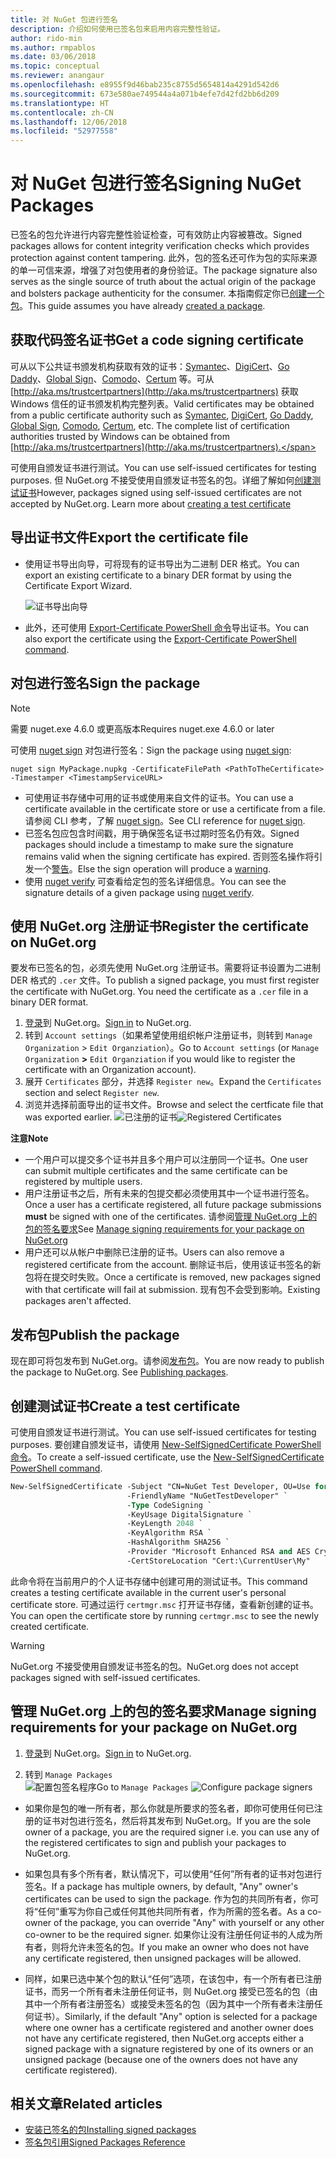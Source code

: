 ```yaml
---
title: 对 NuGet 包进行签名
description: 介绍如何使用已签名包来启用内容完整性验证。
author: rido-min
ms.author: rmpablos
ms.date: 03/06/2018
ms.topic: conceptual
ms.reviewer: anangaur
ms.openlocfilehash: e8955f9d46bab235c8755d5654814a4291d542d6
ms.sourcegitcommit: 673e580ae749544a4a071b4efe7d42fd2bb6d209
ms.translationtype: HT
ms.contentlocale: zh-CN
ms.lasthandoff: 12/06/2018
ms.locfileid: "52977558"
---
```

# <a name="signing-nuget-packages"></a><span data-ttu-id="aeab0-103">对 NuGet 包进行签名</span><span class="sxs-lookup"><span data-stu-id="aeab0-103">Signing NuGet Packages</span></span>

<span data-ttu-id="aeab0-104">已签名的包允许进行内容完整性验证检查，可有效防止内容被篡改。</span><span class="sxs-lookup"><span data-stu-id="aeab0-104">Signed packages allows for content integrity verification checks which provides protection against content tampering.</span></span> <span data-ttu-id="aeab0-105">此外，包的签名还可作为包的实际来源的单一可信来源，增强了对包使用者的身份验证。</span><span class="sxs-lookup"><span data-stu-id="aeab0-105">The package signature also serves as the single source of truth about the actual origin of the package and bolsters package authenticity for the consumer.</span></span> <span data-ttu-id="aeab0-106">本指南假定你已[创建一个包](creating-a-package.md)。</span><span class="sxs-lookup"><span data-stu-id="aeab0-106">This guide assumes you have already [created a package](creating-a-package.md).</span></span>

## <a name="get-a-code-signing-certificate"></a><span data-ttu-id="aeab0-107">获取代码签名证书</span><span class="sxs-lookup"><span data-stu-id="aeab0-107">Get a code signing certificate</span></span>

<span data-ttu-id="aeab0-108">可从以下公共证书颁发机构获取有效的证书：[Symantec](https://trustcenter.websecurity.symantec.com/process/trust/productOptions?productType=SoftwareValidationClass3)、[DigiCert](https://www.digicert.com/code-signing/)、[Go Daddy](https://www.godaddy.com/web-security/code-signing-certificate)、[Global Sign](https://www.globalsign.com/en/code-signing-certificate/)、[Comodo](https://www.comodo.com/e-commerce/code-signing/code-signing-certificate.php)、[Certum](https://www.certum.eu/certum/cert,offer_en_open_source_cs.xml) 等。可从 [http://aka.ms/trustcertpartners](http://aka.ms/trustcertpartners) 获取 Windows 信任的证书颁发机构完整列表。</span><span class="sxs-lookup"><span data-stu-id="aeab0-108">Valid certificates may be obtained from a public certificate authority such as [Symantec](https://trustcenter.websecurity.symantec.com/process/trust/productOptions?productType=SoftwareValidationClass3), [DigiCert](https://www.digicert.com/code-signing/), [Go Daddy](https://www.godaddy.com/web-security/code-signing-certificate), [Global Sign](https://www.globalsign.com/en/code-signing-certificate/), [Comodo](https://www.comodo.com/e-commerce/code-signing/code-signing-certificate.php), [Certum](https://www.certum.eu/certum/cert,offer_en_open_source_cs.xml), etc. The complete list of certification authorities trusted by Windows can be obtained from [http://aka.ms/trustcertpartners](http://aka.ms/trustcertpartners).</span></span>

<span data-ttu-id="aeab0-109">可使用自颁发证书进行测试。</span><span class="sxs-lookup"><span data-stu-id="aeab0-109">You can use self-issued certificates for testing purposes.</span></span> <span data-ttu-id="aeab0-110">但 NuGet.org 不接受使用自颁发证书签名的包。详细了解如何[创建测试证书](#create-a-test-certificate)</span><span class="sxs-lookup"><span data-stu-id="aeab0-110">However, packages signed using self-issued certificates are not accepted by NuGet.org. Learn more about [creating a test certificate](#create-a-test-certificate)</span></span>

## <a name="export-the-certificate-file"></a><span data-ttu-id="aeab0-111">导出证书文件</span><span class="sxs-lookup"><span data-stu-id="aeab0-111">Export the certificate file</span></span>

* <span data-ttu-id="aeab0-112">使用证书导出向导，可将现有的证书导出为二进制 DER 格式。</span><span class="sxs-lookup"><span data-stu-id="aeab0-112">You can export an existing certificate to a binary DER format by using the Certificate Export Wizard.</span></span>

  ![证书导出向导](../reference/media/CertificateExportWizard.png)

* <span data-ttu-id="aeab0-114">此外，还可使用 [Export-Certificate PowerShell 命令](/powershell/module/pkiclient/export-certificate.md)导出证书。</span><span class="sxs-lookup"><span data-stu-id="aeab0-114">You can also export the certificate using the [Export-Certificate PowerShell command](/powershell/module/pkiclient/export-certificate.md).</span></span>

## <a name="sign-the-package"></a><span data-ttu-id="aeab0-115">对包进行签名</span><span class="sxs-lookup"><span data-stu-id="aeab0-115">Sign the package</span></span>

> [!note]
> <span data-ttu-id="aeab0-116">需要 nuget.exe 4.6.0 或更高版本</span><span class="sxs-lookup"><span data-stu-id="aeab0-116">Requires nuget.exe 4.6.0 or later</span></span>

<span data-ttu-id="aeab0-117">可使用 [nuget sign](../tools/cli-ref-sign.md) 对包进行签名：</span><span class="sxs-lookup"><span data-stu-id="aeab0-117">Sign the package using [nuget sign](../tools/cli-ref-sign.md):</span></span>

```cli
nuget sign MyPackage.nupkg -CertificateFilePath <PathToTheCertificate> -Timestamper <TimestampServiceURL>
```

* <span data-ttu-id="aeab0-118">可使用证书存储中可用的证书或使用来自文件的证书。</span><span class="sxs-lookup"><span data-stu-id="aeab0-118">You can use a certificate available in the certificate store or use a certificate from a file.</span></span> <span data-ttu-id="aeab0-119">请参阅 CLI 参考，了解 [nuget sign](../tools/cli-ref-sign.md)。</span><span class="sxs-lookup"><span data-stu-id="aeab0-119">See CLI reference for [nuget sign](../tools/cli-ref-sign.md).</span></span>
* <span data-ttu-id="aeab0-120">已签名包应包含时间戳，用于确保签名证书过期时签名仍有效。</span><span class="sxs-lookup"><span data-stu-id="aeab0-120">Signed packages should include a timestamp to make sure the signature remains valid when the signing certificate has expired.</span></span> <span data-ttu-id="aeab0-121">否则签名操作将引发一个[警告](../reference/errors-and-warnings/NU3002.md)。</span><span class="sxs-lookup"><span data-stu-id="aeab0-121">Else the sign operation will produce a [warning](../reference/errors-and-warnings/NU3002.md).</span></span>
* <span data-ttu-id="aeab0-122">使用 [nuget verify](../tools/cli-ref-verify.md) 可查看给定包的签名详细信息。</span><span class="sxs-lookup"><span data-stu-id="aeab0-122">You can see the signature details of a given package using [nuget verify](../tools/cli-ref-verify.md).</span></span>

## <a name="register-the-certificate-on-nugetorg"></a><span data-ttu-id="aeab0-123">使用 NuGet.org 注册证书</span><span class="sxs-lookup"><span data-stu-id="aeab0-123">Register the certificate on NuGet.org</span></span>

<span data-ttu-id="aeab0-124">要发布已签名的包，必须先使用 NuGet.org 注册证书。需要将证书设置为二进制 DER 格式的 `.cer` 文件。</span><span class="sxs-lookup"><span data-stu-id="aeab0-124">To publish a signed package, you must first register the certificate with NuGet.org. You need the certificate as a `.cer` file in a binary DER format.</span></span>

1. <span data-ttu-id="aeab0-125">[登录](https://www.nuget.org/users/account/LogOn?returnUrl=%2F)到 NuGet.org。</span><span class="sxs-lookup"><span data-stu-id="aeab0-125">[Sign in](https://www.nuget.org/users/account/LogOn?returnUrl=%2F) to NuGet.org.</span></span>
1. <span data-ttu-id="aeab0-126">转到 `Account settings`（如果希望使用组织帐户注册证书，则转到 `Manage Organization` >  `Edit Organziation`）。</span><span class="sxs-lookup"><span data-stu-id="aeab0-126">Go to `Account settings` (or `Manage Organization` **>** `Edit Organziation` if you would like to register the certificate with an Organization account).</span></span>
1. <span data-ttu-id="aeab0-127">展开 `Certificates` 部分，并选择 `Register new`。</span><span class="sxs-lookup"><span data-stu-id="aeab0-127">Expand the `Certificates` section and select `Register new`.</span></span>
1. <span data-ttu-id="aeab0-128">浏览并选择前面导出的证书文件。</span><span class="sxs-lookup"><span data-stu-id="aeab0-128">Browse and select the certficate file that was exported earlier.</span></span>
  <span data-ttu-id="aeab0-129">![已注册的证书](../reference/media/registered-certs.png)</span><span class="sxs-lookup"><span data-stu-id="aeab0-129">![Registered Certificates](../reference/media/registered-certs.png)</span></span>

<span data-ttu-id="aeab0-130">**注意**</span><span class="sxs-lookup"><span data-stu-id="aeab0-130">**Note**</span></span>
* <span data-ttu-id="aeab0-131">一个用户可以提交多个证书并且多个用户可以注册同一个证书。</span><span class="sxs-lookup"><span data-stu-id="aeab0-131">One user can submit multiple certificates and the same certificate can be registered by multiple users.</span></span>
* <span data-ttu-id="aeab0-132">用户注册证书之后，所有未来的包提交都必须使用其中一个证书进行签名。</span><span class="sxs-lookup"><span data-stu-id="aeab0-132">Once a user has a certificate registered, all future package submissions **must** be signed with one of the certificates.</span></span> <span data-ttu-id="aeab0-133">请参阅[管理 NuGet.org 上的包的签名要求](#manage-signing-requirements-for-your-package-on-nugetorg)</span><span class="sxs-lookup"><span data-stu-id="aeab0-133">See [Manage signing requirements for your package on NuGet.org](#manage-signing-requirements-for-your-package-on-nugetorg)</span></span>
* <span data-ttu-id="aeab0-134">用户还可以从帐户中删除已注册的证书。</span><span class="sxs-lookup"><span data-stu-id="aeab0-134">Users can also remove a registered certificate from the account.</span></span> <span data-ttu-id="aeab0-135">删除证书后，使用该证书签名的新包将在提交时失败。</span><span class="sxs-lookup"><span data-stu-id="aeab0-135">Once a certificate is removed, new packages signed with that certificate will fail at submission.</span></span> <span data-ttu-id="aeab0-136">现有包不会受到影响。</span><span class="sxs-lookup"><span data-stu-id="aeab0-136">Existing packages aren't affected.</span></span>

## <a name="publish-the-package"></a><span data-ttu-id="aeab0-137">发布包</span><span class="sxs-lookup"><span data-stu-id="aeab0-137">Publish the package</span></span>

<span data-ttu-id="aeab0-138">现在即可将包发布到 NuGet.org。请参阅[发布包](Publish-a-package.md)。</span><span class="sxs-lookup"><span data-stu-id="aeab0-138">You are now ready to publish the package to NuGet.org. See [Publishing packages](Publish-a-package.md).</span></span>

## <a name="create-a-test-certificate"></a><span data-ttu-id="aeab0-139">创建测试证书</span><span class="sxs-lookup"><span data-stu-id="aeab0-139">Create a test certificate</span></span>

<span data-ttu-id="aeab0-140">可使用自颁发证书进行测试。</span><span class="sxs-lookup"><span data-stu-id="aeab0-140">You can use self-issued certificates for testing purposes.</span></span> <span data-ttu-id="aeab0-141">要创建自颁发证书，请使用 [New-SelfSignedCertificate PowerShell 命令](/powershell/module/pkiclient/new-selfsignedcertificate.md)。</span><span class="sxs-lookup"><span data-stu-id="aeab0-141">To create a self-issued certificate, use the [New-SelfSignedCertificate PowerShell command](/powershell/module/pkiclient/new-selfsignedcertificate.md).</span></span>

```ps
New-SelfSignedCertificate -Subject "CN=NuGet Test Developer, OU=Use for testing purposes ONLY" `
                          -FriendlyName "NuGetTestDeveloper" `
                          -Type CodeSigning `
                          -KeyUsage DigitalSignature `
                          -KeyLength 2048 `
                          -KeyAlgorithm RSA `
                          -HashAlgorithm SHA256 `
                          -Provider "Microsoft Enhanced RSA and AES Cryptographic Provider" `
                          -CertStoreLocation "Cert:\CurrentUser\My" 
```

<span data-ttu-id="aeab0-142">此命令将在当前用户的个人证书存储中创建可用的测试证书。</span><span class="sxs-lookup"><span data-stu-id="aeab0-142">This command creates a testing certificate available in the current user's personal certificate store.</span></span> <span data-ttu-id="aeab0-143">可通过运行 `certmgr.msc` 打开证书存储，查看新创建的证书。</span><span class="sxs-lookup"><span data-stu-id="aeab0-143">You can open the certificate store by running `certmgr.msc` to see the newly created certificate.</span></span>

> [!Warning]
> <span data-ttu-id="aeab0-144">NuGet.org 不接受使用自颁发证书签名的包。</span><span class="sxs-lookup"><span data-stu-id="aeab0-144">NuGet.org does not accept packages signed with self-issued certificates.</span></span>

## <a name="manage-signing-requirements-for-your-package-on-nugetorg"></a><span data-ttu-id="aeab0-145">管理 NuGet.org 上的包的签名要求</span><span class="sxs-lookup"><span data-stu-id="aeab0-145">Manage signing requirements for your package on NuGet.org</span></span>
1. <span data-ttu-id="aeab0-146">[登录](https://www.nuget.org/users/account/LogOn?returnUrl=%2F)到 NuGet.org。</span><span class="sxs-lookup"><span data-stu-id="aeab0-146">[Sign in](https://www.nuget.org/users/account/LogOn?returnUrl=%2F) to NuGet.org.</span></span>

1. <span data-ttu-id="aeab0-147">转到 `Manage Packages`  
   ![配置包签名程序](../reference/media/configure-package-signers.png)</span><span class="sxs-lookup"><span data-stu-id="aeab0-147">Go to `Manage Packages` 
![Configure package signers](../reference/media/configure-package-signers.png)</span></span>

* <span data-ttu-id="aeab0-148">如果你是包的唯一所有者，那么你就是所要求的签名者，即你可使用任何已注册的证书对包进行签名，然后将其发布到 NuGet.org。</span><span class="sxs-lookup"><span data-stu-id="aeab0-148">If you are the sole owner of a package, you are the required signer i.e. you can use any of the registered certificates to sign and publish your packages to NuGet.org.</span></span>

* <span data-ttu-id="aeab0-149">如果包具有多个所有者，默认情况下，可以使用“任何”所有者的证书对包进行签名。</span><span class="sxs-lookup"><span data-stu-id="aeab0-149">If a package has multiple owners, by default, "Any" owner's certificates can be used to sign the package.</span></span> <span data-ttu-id="aeab0-150">作为包的共同所有者，你可将“任何”重写为你自己或任何其他共同所有者，作为所需的签名者。</span><span class="sxs-lookup"><span data-stu-id="aeab0-150">As a co-owner of the package, you can override "Any" with yourself or any other co-owner to be the required signer.</span></span> <span data-ttu-id="aeab0-151">如果你让没有注册任何证书的人成为所有者，则将允许未签名的包。</span><span class="sxs-lookup"><span data-stu-id="aeab0-151">If you make an owner  who does not have any certificate registered, then unsigned packages will be allowed.</span></span> 

* <span data-ttu-id="aeab0-152">同样，如果已选中某个包的默认“任何”选项，在该包中，有一个所有者已注册证书，而另一个所有者未注册任何证书，则 NuGet.org 接受已签名的包（由其中一个所有者注册签名）或接受未签名的包（因为其中一个所有者未注册任何证书）。</span><span class="sxs-lookup"><span data-stu-id="aeab0-152">Similarly, if the default "Any" option is selected for a package where one owner has a certificate registered and another owner does not have any certificate registered, then NuGet.org accepts either a signed package with a signature registered by one of its owners or an unsigned package (because one of the owners does not have any certificate registered).</span></span>

## <a name="related-articles"></a><span data-ttu-id="aeab0-153">相关文章</span><span class="sxs-lookup"><span data-stu-id="aeab0-153">Related articles</span></span>

- [<span data-ttu-id="aeab0-154">安装已签名的包</span><span class="sxs-lookup"><span data-stu-id="aeab0-154">Installing signed packages</span></span>](../consume-packages/installing-signed-packages.md)
- [<span data-ttu-id="aeab0-155">签名包引用</span><span class="sxs-lookup"><span data-stu-id="aeab0-155">Signed Packages Reference</span></span>](../reference/Signed-Packages-Reference.md)
